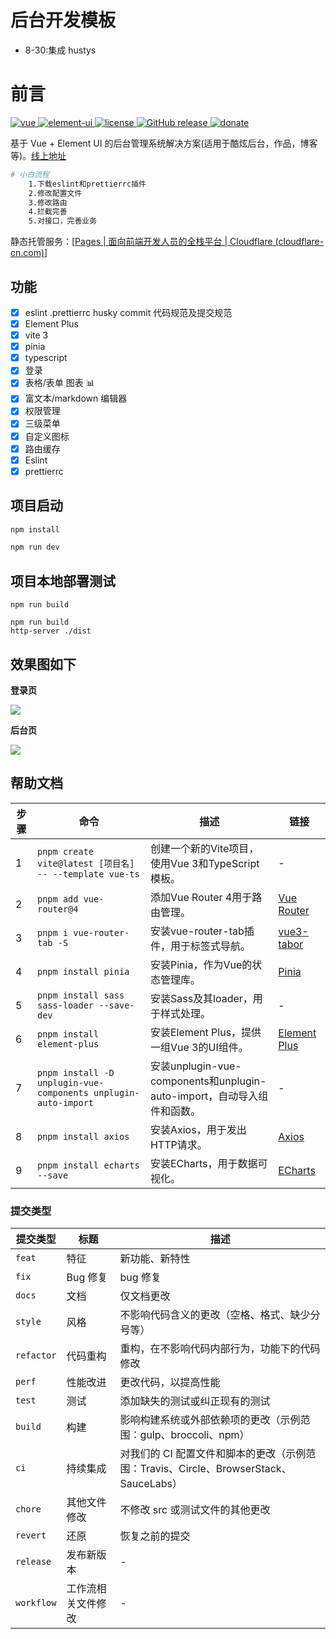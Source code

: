 # 后台开发模板

- 8-30:集成 hustys

# 前言

[![vue](https://camo.githubusercontent.com/6435b9888d7e92600d417622bc3af815fce39ec28728c4bdf4cf0fbaac8866f1/68747470733a2f2f696d672e736869656c64732e696f2f62616467652f7675652d322e362e31302d627269676874677265656e2e737667) ](https://github.com/vuejs/vue)[![element-ui](https://camo.githubusercontent.com/2722584aad9de275172be6b0cd325a6fb285c69cf67568e837d6c7e5ff797351/68747470733a2f2f696d672e736869656c64732e696f2f62616467652f656c656d656e742d2d75692d322e382e322d627269676874677265656e2e737667) ](https://github.com/ElemeFE/element)[![license](https://camo.githubusercontent.com/e581ac49b7e1e99fb951242be63f6fdc6ebbc20c89a97fca0de99e1f2e6ae87e/68747470733a2f2f696d672e736869656c64732e696f2f6769746875622f6c6963656e73652f6d6173686170652f6170697374617475732e737667) ](https://github.com/lin-xin/vue-manage-system/blob/master/LICENSE)[![GitHub release](https://camo.githubusercontent.com/a5502db1ab80a0667293a7037a12b9f0b83628fd187c5ee8dd8af1a5773a319d/68747470733a2f2f696d672e736869656c64732e696f2f6769746875622f72656c656173652f6c696e2d78696e2f7675652d6d616e6167652d73797374656d2e737667) ](https://github.com/lin-xin/vue-manage-system/releases)[![donate](https://camo.githubusercontent.com/7e907724960bea31c9d0831fb62aa30ea87a6da75bc599f0d700c31987e964e2/68747470733a2f2f696d672e736869656c64732e696f2f62616467652f2532342d646f6e6174652d6666363962342e737667)](https://lin-xin.gitee.io/example/work/#/donate)

基于 Vue + Element UI 的后台管理系统解决方案(适用于酷炫后台，作品，博客等)。[线上地址]()

```bash
# 小白流程
	1.下载eslint和prettierrc插件
	2.修改配置文件
	3.修改路由
	4.拦截完善
	5.对接口，完善业务
```

静态托管服务：[[Pages | 面向前端开发人员的全栈平台 | Cloudflare (cloudflare-cn.com)](https://www.cloudflare-cn.com/developer-platform/products/pages/)]

## 功能

- [x] eslint .prettierrc husky commit 代码规范及提交规范
- [x] Element Plus
- [x] vite 3
- [x] pinia
- [x] typescript
- [x] 登录
- [x] 表格/表单
      图表 📊
- [x] 富文本/markdown 编辑器
- [x] 权限管理
- [x] 三级菜单
- [x] 自定义图标
- [x] 路由缓存
- [x] Eslint
- [x] prettierrc

## 项目启动

```bash
npm install
```

```bash
npm run dev
```

## 项目本地部署测试

```
npm run build
```

```
npm run build
http-server ./dist
```

## 效果图如下

**登录页**

<img src="./y_UIVIEW/LOGIN.png"/>

**后台页**

<img src="./y_UIVIEW/HOME.png"/>

## 帮助文档

| 步骤 | 命令                                                           | 描述                                                                    | 链接                                                   |
| ---- | -------------------------------------------------------------- | ----------------------------------------------------------------------- | ------------------------------------------------------ |
| 1    | `pnpm create vite@latest [项目名] -- --template vue-ts`        | 创建一个新的Vite项目，使用Vue 3和TypeScript模板。                       | -                                                      |
| 2    | `pnpm add vue-router@4`                                        | 添加Vue Router 4用于路由管理。                                          | [Vue Router](https://router.vuejs.org/zh/index.html)   |
| 3    | `pnpm i vue-router-tab -S`                                     | 安装vue-router-tab插件，用于标签式导航。                                | [vue3-tabor](https://github.com/daylenjeez/vue3-tabor) |
| 4    | `pnpm install pinia`                                           | 安装Pinia，作为Vue的状态管理库。                                        | [Pinia](https://pinia.vuejs.org/)                      |
| 5    | `pnpm install sass sass-loader --save-dev`                     | 安装Sass及其loader，用于样式处理。                                      | -                                                      |
| 6    | `pnpm install element-plus`                                    | 安装Element Plus，提供一组Vue 3的UI组件。                               | [Element Plus](https://element-plus.org/zh-CN/)        |
| 7    | `pnpm install -D unplugin-vue-components unplugin-auto-import` | 安装unplugin-vue-components和unplugin-auto-import，自动导入组件和函数。 | -                                                      |
| 8    | `pnpm install axios`                                           | 安装Axios，用于发出HTTP请求。                                           | [Axios](https://github.com/axios/axios)                |
| 9    | `pnpm install echarts --save`                                  | 安装ECharts，用于数据可视化。                                           | [ECharts](https://echarts.apache.org/zh/index.html)    |

### 提交类型

| 提交类型   | 标题               | 描述                                                                                  |
| ---------- | ------------------ | ------------------------------------------------------------------------------------- |
| `feat`     | 特征               | 新功能、新特性                                                                        |
| `fix`      | Bug 修复           | bug 修复                                                                              |
| `docs`     | 文档               | 仅文档更改                                                                            |
| `style`    | 风格               | 不影响代码含义的更改（空格、格式、缺少分号等）                                        |
| `refactor` | 代码重构           | 重构，在不影响代码内部行为，功能下的代码修改                                          |
| `perf`     | 性能改进           | 更改代码，以提高性能                                                                  |
| `test`     | 测试               | 添加缺失的测试或纠正现有的测试                                                        |
| `build`    | 构建               | 影响构建系统或外部依赖项的更改（示例范围：gulp、broccoli、npm）                       |
| `ci`       | 持续集成           | 对我们的 CI 配置文件和脚本的更改（示例范围：Travis、Circle、BrowserStack、SauceLabs） |
| `chore`    | 其他文件修改       | 不修改 src 或测试文件的其他更改                                                       |
| `revert`   | 还原               | 恢复之前的提交                                                                        |
| `release`  | 发布新版本         | -                                                                                     |
| `workflow` | 工作流相关文件修改 | -                                                                                     |
